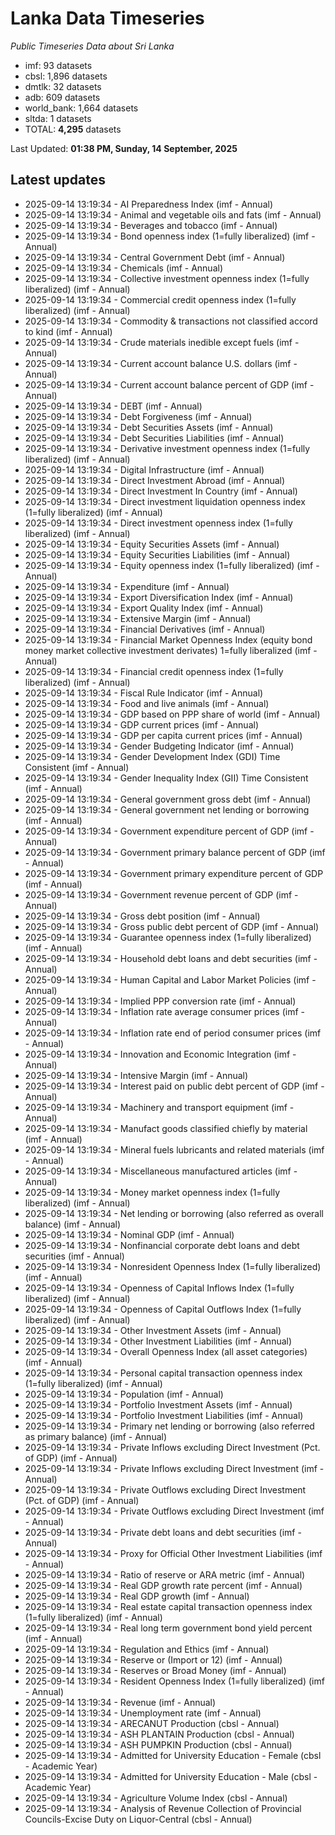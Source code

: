 # Lanka Data Timeseries
*Public Timeseries Data about Sri Lanka*

* imf: 93 datasets
* cbsl: 1,896 datasets
* dmtlk: 32 datasets
* adb: 609 datasets
* world_bank: 1,664 datasets
* sltda: 1 datasets
* TOTAL: **4,295** datasets

Last Updated: **01:38 PM, Sunday, 14 September, 2025**

## Latest updates

* 2025-09-14 13:19:34 - AI Preparedness Index (imf - Annual)
* 2025-09-14 13:19:34 - Animal and vegetable oils and fats (imf - Annual)
* 2025-09-14 13:19:34 - Beverages and tobacco (imf - Annual)
* 2025-09-14 13:19:34 - Bond openness index (1=fully liberalized) (imf - Annual)
* 2025-09-14 13:19:34 - Central Government Debt (imf - Annual)
* 2025-09-14 13:19:34 - Chemicals (imf - Annual)
* 2025-09-14 13:19:34 - Collective investment openness index (1=fully liberalized) (imf - Annual)
* 2025-09-14 13:19:34 - Commercial credit openness index (1=fully liberalized) (imf - Annual)
* 2025-09-14 13:19:34 - Commodity & transactions not classified accord to kind (imf - Annual)
* 2025-09-14 13:19:34 - Crude materials inedible except fuels (imf - Annual)
* 2025-09-14 13:19:34 - Current account balance U.S. dollars (imf - Annual)
* 2025-09-14 13:19:34 - Current account balance percent of GDP (imf - Annual)
* 2025-09-14 13:19:34 - DEBT (imf - Annual)
* 2025-09-14 13:19:34 - Debt Forgiveness (imf - Annual)
* 2025-09-14 13:19:34 - Debt Securities Assets (imf - Annual)
* 2025-09-14 13:19:34 - Debt Securities Liabilities (imf - Annual)
* 2025-09-14 13:19:34 - Derivative investment openness index (1=fully liberalized) (imf - Annual)
* 2025-09-14 13:19:34 - Digital Infrastructure (imf - Annual)
* 2025-09-14 13:19:34 - Direct Investment Abroad (imf - Annual)
* 2025-09-14 13:19:34 - Direct Investment In Country (imf - Annual)
* 2025-09-14 13:19:34 - Direct investment liquidation openness index (1=fully liberalized) (imf - Annual)
* 2025-09-14 13:19:34 - Direct investment openness index (1=fully liberalized) (imf - Annual)
* 2025-09-14 13:19:34 - Equity Securities Assets (imf - Annual)
* 2025-09-14 13:19:34 - Equity Securities Liabilities (imf - Annual)
* 2025-09-14 13:19:34 - Equity openness index (1=fully liberalized) (imf - Annual)
* 2025-09-14 13:19:34 - Expenditure (imf - Annual)
* 2025-09-14 13:19:34 - Export Diversification Index (imf - Annual)
* 2025-09-14 13:19:34 - Export Quality Index (imf - Annual)
* 2025-09-14 13:19:34 - Extensive Margin (imf - Annual)
* 2025-09-14 13:19:34 - Financial Derivatives (imf - Annual)
* 2025-09-14 13:19:34 - Financial Market Openness Index (equity bond money market collective investment derivates) 1=fully liberalized (imf - Annual)
* 2025-09-14 13:19:34 - Financial credit openness index (1=fully liberalized) (imf - Annual)
* 2025-09-14 13:19:34 - Fiscal Rule Indicator (imf - Annual)
* 2025-09-14 13:19:34 - Food and live animals (imf - Annual)
* 2025-09-14 13:19:34 - GDP based on PPP share of world (imf - Annual)
* 2025-09-14 13:19:34 - GDP current prices (imf - Annual)
* 2025-09-14 13:19:34 - GDP per capita current prices (imf - Annual)
* 2025-09-14 13:19:34 - Gender Budgeting Indicator (imf - Annual)
* 2025-09-14 13:19:34 - Gender Development Index (GDI) Time Consistent (imf - Annual)
* 2025-09-14 13:19:34 - Gender Inequality Index (GII) Time Consistent (imf - Annual)
* 2025-09-14 13:19:34 - General government gross debt (imf - Annual)
* 2025-09-14 13:19:34 - General government net lending or borrowing (imf - Annual)
* 2025-09-14 13:19:34 - Government expenditure percent of GDP (imf - Annual)
* 2025-09-14 13:19:34 - Government primary balance percent of GDP (imf - Annual)
* 2025-09-14 13:19:34 - Government primary expenditure percent of GDP (imf - Annual)
* 2025-09-14 13:19:34 - Government revenue percent of GDP (imf - Annual)
* 2025-09-14 13:19:34 - Gross debt position (imf - Annual)
* 2025-09-14 13:19:34 - Gross public debt percent of GDP (imf - Annual)
* 2025-09-14 13:19:34 - Guarantee openness index (1=fully liberalized) (imf - Annual)
* 2025-09-14 13:19:34 - Household debt loans and debt securities (imf - Annual)
* 2025-09-14 13:19:34 - Human Capital and Labor Market Policies (imf - Annual)
* 2025-09-14 13:19:34 - Implied PPP conversion rate (imf - Annual)
* 2025-09-14 13:19:34 - Inflation rate average consumer prices (imf - Annual)
* 2025-09-14 13:19:34 - Inflation rate end of period consumer prices (imf - Annual)
* 2025-09-14 13:19:34 - Innovation and Economic Integration (imf - Annual)
* 2025-09-14 13:19:34 - Intensive Margin (imf - Annual)
* 2025-09-14 13:19:34 - Interest paid on public debt percent of GDP (imf - Annual)
* 2025-09-14 13:19:34 - Machinery and transport equipment (imf - Annual)
* 2025-09-14 13:19:34 - Manufact goods classified chiefly by material (imf - Annual)
* 2025-09-14 13:19:34 - Mineral fuels lubricants and related materials (imf - Annual)
* 2025-09-14 13:19:34 - Miscellaneous manufactured articles (imf - Annual)
* 2025-09-14 13:19:34 - Money market openness index (1=fully liberalized) (imf - Annual)
* 2025-09-14 13:19:34 - Net lending or borrowing (also referred as overall balance) (imf - Annual)
* 2025-09-14 13:19:34 - Nominal GDP (imf - Annual)
* 2025-09-14 13:19:34 - Nonfinancial corporate debt loans and debt securities (imf - Annual)
* 2025-09-14 13:19:34 - Nonresident Openness Index (1=fully liberalized) (imf - Annual)
* 2025-09-14 13:19:34 - Openness of Capital Inflows Index (1=fully liberalized) (imf - Annual)
* 2025-09-14 13:19:34 - Openness of Capital Outflows Index (1=fully liberalized) (imf - Annual)
* 2025-09-14 13:19:34 - Other Investment Assets (imf - Annual)
* 2025-09-14 13:19:34 - Other Investment Liabilities (imf - Annual)
* 2025-09-14 13:19:34 - Overall Openness Index (all asset categories) (imf - Annual)
* 2025-09-14 13:19:34 - Personal capital transaction openness index (1=fully liberalized) (imf - Annual)
* 2025-09-14 13:19:34 - Population (imf - Annual)
* 2025-09-14 13:19:34 - Portfolio Investment Assets (imf - Annual)
* 2025-09-14 13:19:34 - Portfolio Investment Liabilities (imf - Annual)
* 2025-09-14 13:19:34 - Primary net lending or borrowing (also referred as primary balance) (imf - Annual)
* 2025-09-14 13:19:34 - Private Inflows excluding Direct Investment (Pct. of GDP) (imf - Annual)
* 2025-09-14 13:19:34 - Private Inflows excluding Direct Investment (imf - Annual)
* 2025-09-14 13:19:34 - Private Outflows excluding Direct Investment (Pct. of GDP) (imf - Annual)
* 2025-09-14 13:19:34 - Private Outflows excluding Direct Investment (imf - Annual)
* 2025-09-14 13:19:34 - Private debt loans and debt securities (imf - Annual)
* 2025-09-14 13:19:34 - Proxy for Official Other Investment Liabilities (imf - Annual)
* 2025-09-14 13:19:34 - Ratio of reserve or ARA metric (imf - Annual)
* 2025-09-14 13:19:34 - Real GDP growth rate percent (imf - Annual)
* 2025-09-14 13:19:34 - Real GDP growth (imf - Annual)
* 2025-09-14 13:19:34 - Real estate capital transaction openness index (1=fully liberalized) (imf - Annual)
* 2025-09-14 13:19:34 - Real long term government bond yield percent (imf - Annual)
* 2025-09-14 13:19:34 - Regulation and Ethics (imf - Annual)
* 2025-09-14 13:19:34 - Reserve or (Import or 12) (imf - Annual)
* 2025-09-14 13:19:34 - Reserves or Broad Money (imf - Annual)
* 2025-09-14 13:19:34 - Resident Openness Index (1=fully liberalized) (imf - Annual)
* 2025-09-14 13:19:34 - Revenue (imf - Annual)
* 2025-09-14 13:19:34 - Unemployment rate (imf - Annual)
* 2025-09-14 13:19:34 - ARECANUT Production (cbsl - Annual)
* 2025-09-14 13:19:34 - ASH PLANTAIN Production (cbsl - Annual)
* 2025-09-14 13:19:34 - ASH PUMPKIN Production (cbsl - Annual)
* 2025-09-14 13:19:34 - Admitted for University Education - Female (cbsl - Academic Year)
* 2025-09-14 13:19:34 - Admitted for University Education - Male (cbsl - Academic Year)
* 2025-09-14 13:19:34 - Agriculture Volume Index (cbsl - Annual)
* 2025-09-14 13:19:34 - Analysis of Revenue Collection of Provincial Councils-Excise Duty on Liquor-Central (cbsl - Annual)